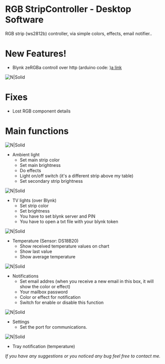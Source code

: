 # RGB StripController - Desktop Software
RGB strip (ws2812b) controller, via simple colors, effects, email notifier..

# New Features!
  - Blynk zeRGBa controll over http (arduino code: )[a link](https://github.com/user/repo/blob/branch/other_file.md)

![N|Solid](https://static.tildacdn.com/tild3631-3462-4933-a462-633739303731/Blynk_logo_diamond2x.png)


# Fixes
- Lost RGB component details

# Main functions

![N|Solid](https://raw.githubusercontent.com/bankotamas/RGBStripController-Desktop-Software/master/rgb_strip_handler/Pictures/form_view.jpg)
- Ambient light
  - Set main strip color
  - Set main brightness
  - Do effects
  - Light on/off switch (it's a different strip above my table)
  - Set secondary strip brightness


![N|Solid](https://raw.githubusercontent.com/bankotamas/RGBStripController-Desktop-Software/master/rgb_strip_handler/Pictures/form_view_tv_lights.jpg)
- TV lights (over Blynk)
  - Set strip color
  - Set brightness
  - You have to set blynk server and PIN
  - You have to open a txt file with your blynk token

![N|Solid](https://raw.githubusercontent.com/bankotamas/RGBStripController-Desktop-Software/master/rgb_strip_handler/Pictures/form_view_temperature.jpg)
- Temperature (Sensor: DS18B20)
  - Show received temperature values on chart
  - Show last value
  - Show average temperature
  
![N|Solid](https://raw.githubusercontent.com/bankotamas/RGBStripController-Desktop-Software/master/rgb_strip_handler/Pictures/form_view_notifications.jpg)
- Notifications
  - Set email addres (when you receive a new email in this box, it will show the color or effect)
  - Your mailbox password
  - Color or effect for notification
  - Switch for enable or disable this function
  
![N|Solid](https://raw.githubusercontent.com/bankotamas/RGBStripController-Desktop-Software/master/rgb_strip_handler/Pictures/form_view_settings.jpg)
- Settings
  - Set the port for communications.
  
![N|Solid](https://raw.githubusercontent.com/bankotamas/RGBStripController-Desktop-Software/master/rgb_strip_handler/Pictures/temperature.jpg)
- Tray notification (temperature)

*If you have any suggestions or you noticed any bug feel free to contact me.*
